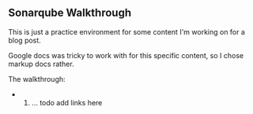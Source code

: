 ## Sonarqube Walkthrough

This is just a practice environment for some content I'm working on for a blog post. 

Google docs was tricky to work with for this specific content, so I chose markup docs rather.

The walkthrough:

* 1. ... todo add links here